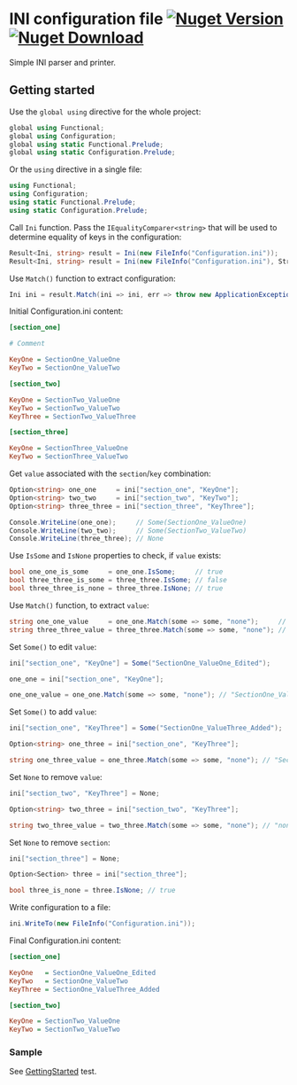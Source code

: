 # INI configuration file [![Nuget Version](https://img.shields.io/nuget/v/Configuration.Ini)](https://www.nuget.org/packages/Configuration.Ini) [![Nuget Download](https://img.shields.io/nuget/dt/Configuration.Ini)](https://www.nuget.org/packages/Configuration.Ini)
Simple INI parser and printer.
## Getting started
Use the ```global using``` directive for the whole project:
```csharp
global using Functional;
global using Configuration;
global using static Functional.Prelude;
global using static Configuration.Prelude;
```
Or the ```using``` directive in a single file: 
```csharp
using Functional;
using Configuration;
using static Functional.Prelude;
using static Configuration.Prelude;
```
Call ```Ini``` function. Pass the ```IEqualityComparer<string>``` 
that will be used to determine equality of keys in the configuration:
```csharp
Result<Ini, string> result = Ini(new FileInfo("Configuration.ini"));
Result<Ini, string> result = Ini(new FileInfo("Configuration.ini"), StringComparer.OrdinalIgnoreCase);
```
Use ```Match()``` function to extract configuration:
```csharp
Ini ini = result.Match(ini => ini, err => throw new ApplicationException(err));
```
Initial Configuration.ini content:
```ini
[section_one]

# Comment

KeyOne = SectionOne_ValueOne
KeyTwo = SectionOne_ValueTwo

[section_two]

KeyOne = SectionTwo_ValueOne
KeyTwo = SectionTwo_ValueTwo
KeyThree = SectionTwo_ValueThree

[section_three]

KeyOne = SectionThree_ValueOne
KeyTwo = SectionThree_ValueTwo
```
Get ```value``` associated with the ```section```/```key``` combination:
```csharp
Option<string> one_one     = ini["section_one", "KeyOne"];
Option<string> two_two     = ini["section_two", "KeyTwo"];
Option<string> three_three = ini["section_three", "KeyThree"];

Console.WriteLine(one_one);     // Some(SectionOne_ValueOne)
Console.WriteLine(two_two);     // Some(SectionTwo_ValueTwo)
Console.WriteLine(three_three); // None
```
Use ```IsSome``` and ```IsNone``` properties to check, if ```value``` exists:
```csharp
bool one_one_is_some     = one_one.IsSome;     // true
bool three_three_is_some = three_three.IsSome; // false
bool three_three_is_none = three_three.IsNone; // true
```
Use ```Match()``` function, to extract ```value```:
```csharp
string one_one_value     = one_one.Match(some => some, "none");     // "SectionOne_ValueOne"
string three_three_value = three_three.Match(some => some, "none"); // "none"
```
Set ```Some()``` to edit ```value```:
```csharp
ini["section_one", "KeyOne"] = Some("SectionOne_ValueOne_Edited");

one_one = ini["section_one", "KeyOne"];

one_one_value = one_one.Match(some => some, "none"); // "SectionOne_ValueOne_Edited"
```
Set ```Some()``` to add ```value```:
```csharp
ini["section_one", "KeyThree"] = Some("SectionOne_ValueThree_Added");

Option<string> one_three = ini["section_one", "KeyThree"];

string one_three_value = one_three.Match(some => some, "none"); // "SectionOne_ValueThree_Added"
```
Set ```None``` to remove ```value```:
```csharp
ini["section_two", "KeyThree"] = None;

Option<string> two_three = ini["section_two", "KeyThree"];

string two_three_value = two_three.Match(some => some, "none"); // "none"
```
Set ```None``` to remove ```section```:
```csharp
ini["section_three"] = None;

Option<Section> three = ini["section_three"];

bool three_is_none = three.IsNone; // true
```
Write configuration to a file:
```csharp
ini.WriteTo(new FileInfo("Configuration.ini"));
```
Final Configuration.ini content:
```ini
[section_one]

KeyOne   = SectionOne_ValueOne_Edited
KeyTwo   = SectionOne_ValueTwo
KeyThree = SectionOne_ValueThree_Added

[section_two]

KeyOne = SectionTwo_ValueOne
KeyTwo = SectionTwo_ValueTwo
```
### Sample
See [GettingStarted](https://github.com/glokhov/configuration/blob/main/Configuration/test/ConfigurationTests/ReadMeTests.cs) test.
